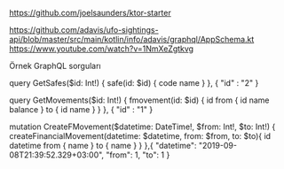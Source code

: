 https://github.com/joelsaunders/ktor-starter

https://github.com/adavis/ufo-sightings-api/blob/master/src/main/kotlin/info/adavis/graphql/AppSchema.kt
https://www.youtube.com/watch?v=1NmXeZgtkvg

Örnek GraphQL sorguları

query GetSafes($id: Int!) {
  safe(id: $id) {
    code
    name
  }
},
{
  "id" : "2"
}

query GetMovements($id: Int!) {
  fmovement(id: $id) {
    id
    from {
      id
      name
      balance
    }
    to {
      id
      name
    }
  }
},
 {
   "id" : "1"
 }

mutation CreateFMovement($datetime: DateTime!, $from: Int!, $to: Int!) {
  createFinancialMovement(datetime: $datetime, from: $from, to: $to){
    id
    datetime
    from {
      name
    }
    to {
      name
    }
  }
},{
    "datetime": "2019-09-08T21:39:52.329+03:00",
    "from": 1,
    "to": 1
  }